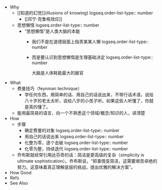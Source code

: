 - Why
	- [[知道的幻觉]](illusions of knowing)
	  logseq.order-list-type:: number
		- [[邓宁·克鲁格效应]]
	- 思想懒惰
	  logseq.order-list-type:: number
		- “思想懒惰”是人类大脑的本能
			- 我们不是在道德层面上指责某某人懒
			  logseq.order-list-type:: number
			- 而是要认识到思想懒惰是生理基础决定
			  logseq.order-list-type:: number
			  
			  大脑是人体耗能最大的器官
- What
	- 费曼技巧（feynman technique）
		- 学任何东西，用简单的话、用自己的话说出来，不带行话术语，说给八十岁的老太太听，说给八岁的小孩子听。如果这些人听懂了，你就是真的懂了。
	- 能用最简易的语言，向一个不熟悉这个领域/概念/知识的人，讲清楚
- How
	- 步骤
		- 确定费曼的对象
		  logseq.order-list-type:: number
		- 用自己的话说出来
		  logseq.order-list-type:: number
		- 化整为零，逐个击破
		  logseq.order-list-type:: number
		- 化零为整，持续迭代
		  logseq.order-list-type:: number
	- 乔布斯就经常引用达芬奇的话：简洁是更高级的复杂（simplicity is ultimate sophistication）。乔布斯说，“把事情变简洁，这需要艰苦卓绝的努力。这意味着真正理解底层的挑战，提出优雅的解决方案”。
- How Good
- Refs
- See Also